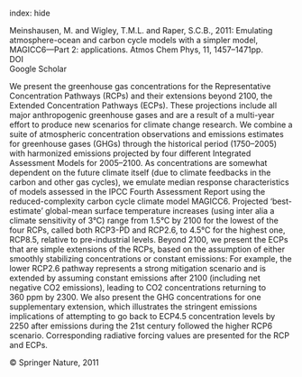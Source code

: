 index: hide

<div class="Citation">

  <div class="Citation-body">
    <div class="Citation-text">Meinshausen, M. and Wigley, T.M.L. and Raper, S.C.B., 2011: Emulating atmosphere-ocean and carbon cycle models with a simpler model, MAGICC6—Part 2: applications. <span class="Article-journal">Atmos Chem Phys, </span><span class="Article-volume">11, </span>1457–1471pp.</div>
    <div class="Citation-links">
      <div class="CitationLink" data-href="https://doi.org/10.1007/s10584-011-0156-z">
        <div class="CitationLink-icon CitationLink-Doi"></div>
        <div class="CitationLink-text">DOI</div>
      </div>
      <div class="CitationLink" data-href="https://scholar.google.com/scholar?q=10.1007/s10584-011-0156-z">
        <div class="CitationLink-icon CitationLink-Scholar"></div>
        <div class="CitationLink-text">Google Scholar</div>
      </div>
    </div>
  </div>
</div>

We present the greenhouse gas concentrations for the Representative Concentration Pathways (RCPs) and their extensions beyond 2100, the Extended Concentration Pathways (ECPs). These projections include all major anthropogenic greenhouse gases and are a result of a multi-year effort to produce new scenarios for climate change research. We combine a suite of atmospheric concentration observations and emissions estimates for greenhouse gases (GHGs) through the historical period (1750–2005) with harmonized emissions projected by four different Integrated Assessment Models for 2005–2100. As concentrations are somewhat dependent on the future climate itself (due to climate feedbacks in the carbon and other gas cycles), we emulate median response characteristics of models assessed in the IPCC Fourth Assessment Report using the reduced-complexity carbon cycle climate model MAGICC6. Projected ‘best-estimate’ global-mean surface temperature increases (using inter alia a climate sensitivity of 3°C) range from 1.5°C by 2100 for the lowest of the four RCPs, called both RCP3-PD and RCP2.6, to 4.5°C for the highest one, RCP8.5, relative to pre-industrial levels. Beyond 2100, we present the ECPs that are simple extensions of the RCPs, based on the assumption of either smoothly stabilizing concentrations or constant emissions: For example, the lower RCP2.6 pathway represents a strong mitigation scenario and is extended by assuming constant emissions after 2100 (including net negative CO2 emissions), leading to CO2 concentrations returning to 360 ppm by 2300. We also present the GHG concentrations for one supplementary extension, which illustrates the stringent emissions implications of attempting to go back to ECP4.5 concentration levels by 2250 after emissions during the 21st century followed the higher RCP6 scenario. Corresponding radiative forcing values are presented for the RCP and ECPs.

<div class="Citation-copy">
&copy; Springer Nature, 2011
</div>
